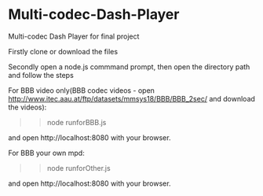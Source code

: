 # Multi-codec-Dash-Player
Multi-codec Dash Player for final project

Firstly clone or download the files

Secondly open a node.js commmand prompt, then open the directory path and follow the steps

For BBB video only(BBB codec videos - open http://www.itec.aau.at/ftp/datasets/mmsys18/BBB/BBB_2sec/ and download the videos):

>>node runforBBB.js

and open http://localhost:8080 with your browser.


For BBB your own mpd:

>>node runforOther.js

and open http://localhost:8080 with your browser.

